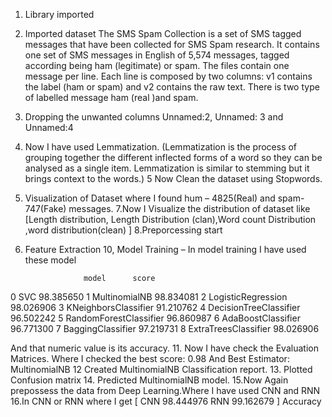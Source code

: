 1. Library imported 
2. Imported dataset 
The SMS Spam Collection is a set of SMS tagged messages that have been collected for SMS Spam research. It contains one set of SMS messages in English of 5,574 messages, tagged according being ham (legitimate) or spam. The files contain one message per line. Each line is composed by two columns: v1 contains the label (ham or spam) and v2 contains the raw text.
There is two type of labelled message ham (real )and spam.
3. Dropping the unwanted columns Unnamed:2, Unnamed: 3 and Unnamed:4
4.  Now I have used Lemmatization. (Lemmatization is the process of grouping together the different inflected forms of a word so they can be analysed as a single item. Lemmatization is similar to stemming but it brings context to the words.)
5 Now Clean the dataset using Stopwords.
6. Visualization of Dataset where I found hum – 4825(Real) and spam- 747(Fake) messages.
7.Now I Visualize  the distribution of dataset like [Length distribution, Length Distribution (clan),Word count Distribution ,word distribution(clean) ]
8.Preporcessing start
9. Feature Extraction
10, Model Training – In model training I have used these model 

                    model      score
0                     SVC  98.385650
1           MultinomialNB  98.834081
2      LogisticRegression  98.026906
3    KNeighborsClassifier  91.210762
4  DecisionTreeClassifier  96.502242
5  RandomForestClassifier  96.860987
6      AdaBoostClassifier  96.771300
7       BaggingClassifier  97.219731
8    ExtraTreesClassifier  98.026906

And that numeric value is its accuracy.
11. Now I have check the Evaluation Matrices. Where I checked the best score: 0.98 And Best Estimator: MultinomialNB
12 Created MultinomialNB Classification report.
13. Plotted Confusion matrix
14. Predicted MultinomialNB model.
15.Now Again prepossess the data from Deep Learning.Where I have used CNN and RNN 
16.In CNN or RNN where I get 
          [		CNN  98.444976
                      RNN  99.162679 ] 			Accuracy
